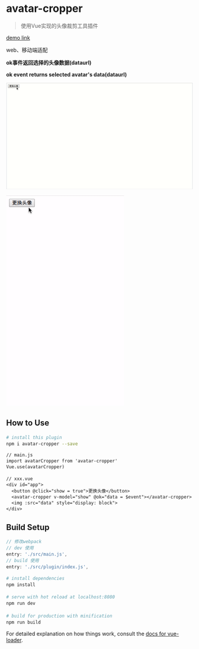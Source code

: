 # avatar-cropper

> 使用Vue实现的头像裁剪工具插件

[demo link](https://zmj97.github.io/avatar-cropper)

web、移动端适配

**ok事件返回选择的头像数据(dataurl)**

**ok event returns selected avatar's data(dataurl)**

![demo-pc.gif](./demo-pc.gif)

![demo-phone.gif](./demo-phone.gif)

## How to Use

```bash
# install this plugin
npm i avatar-cropper --save
```

```vue
// main.js
import avatarCropper from 'avatar-cropper'
Vue.use(avatarCropper)

// xxx.vue
<div id="app">
  <button @click="show = true">更换头像</button>
  <avatar-cropper v-model="show" @ok="data = $event"></avatar-cropper>
  <img :src="data" style="display: block">
</div>
```

## Build Setup

```js
// 修改webpack
// dev 使用
entry: './src/main.js',
// build 使用
entry: './src/plugin/index.js',
```


``` bash
# install dependencies
npm install

# serve with hot reload at localhost:8080
npm run dev

# build for production with minification
npm run build
```

For detailed explanation on how things work, consult the [docs for vue-loader](http://vuejs.github.io/vue-loader).
